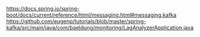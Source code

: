 https://docs.spring.io/spring-boot/docs/current/reference/html/messaging.html#messaging.kafka
https://github.com/eugenp/tutorials/blob/master/spring-kafka/src/main/java/com/baeldung/monitoring/LagAnalyzerApplication.java

